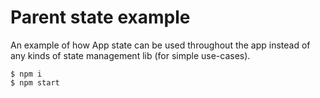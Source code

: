 # Parent state example

An example of how App state can be used throughout the app instead of any kinds of state management lib (for simple use-cases).

```
$ npm i
$ npm start
```
